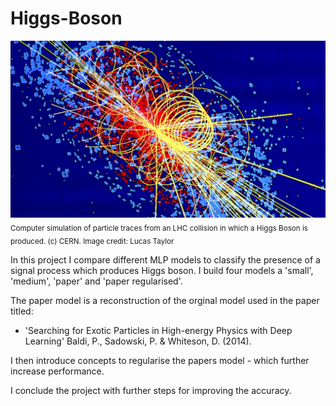 # Higgs-Boson

![](Lucas-Higgs-CE0047H.jpg)
<sub> Computer simulation of particle traces from an LHC collision in which a Higgs Boson is produced.  (c) CERN. Image credit: Lucas Taylor </sub>

In this project I compare different MLP models to classify the presence of a signal process which produces Higgs boson. I build four models a 'small', 'medium', 'paper' and 'paper regularised'. 

The paper model is a reconstruction of the orginal model used in the paper titled:
* 'Searching for Exotic Particles in High-energy Physics with Deep Learning' Baldi, P., Sadowski, P. & Whiteson, D. (2014).

I then introduce concepts to regularise the papers model - which further increase performance.

I conclude the project with further steps for improving the accuracy.
